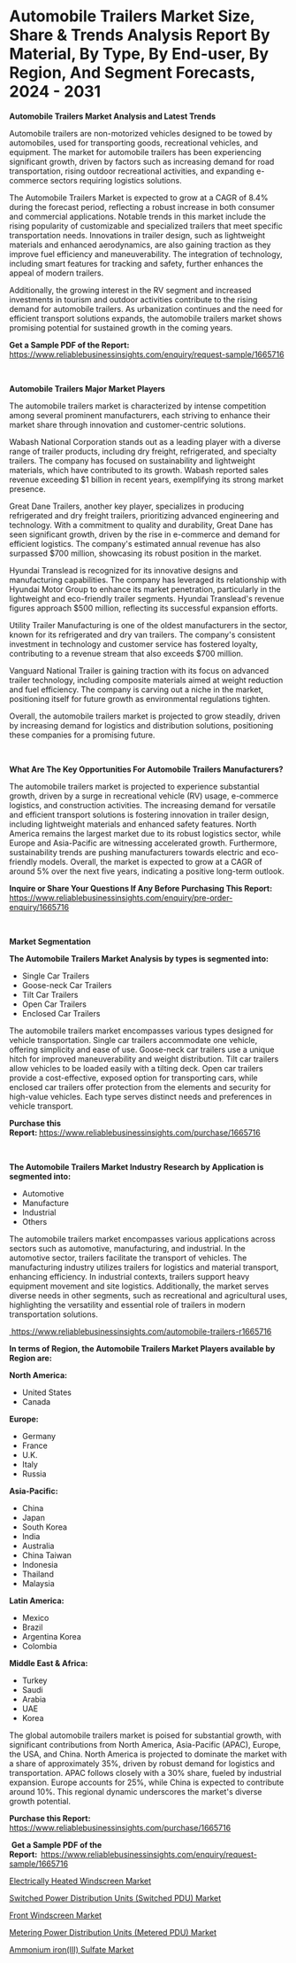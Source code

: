 <p><h1>Automobile Trailers Market Size, Share & Trends Analysis Report By Material, By Type, By End-user, By Region, And Segment Forecasts, 2024 - 2031</h1></p><p><strong>Automobile Trailers Market Analysis and Latest Trends</strong></p>
<p><p>Automobile trailers are non-motorized vehicles designed to be towed by automobiles, used for transporting goods, recreational vehicles, and equipment. The market for automobile trailers has been experiencing significant growth, driven by factors such as increasing demand for road transportation, rising outdoor recreational activities, and expanding e-commerce sectors requiring logistics solutions.</p><p>The Automobile Trailers Market is expected to grow at a CAGR of 8.4% during the forecast period, reflecting a robust increase in both consumer and commercial applications. Notable trends in this market include the rising popularity of customizable and specialized trailers that meet specific transportation needs. Innovations in trailer design, such as lightweight materials and enhanced aerodynamics, are also gaining traction as they improve fuel efficiency and maneuverability. The integration of technology, including smart features for tracking and safety, further enhances the appeal of modern trailers.</p><p>Additionally, the growing interest in the RV segment and increased investments in tourism and outdoor activities contribute to the rising demand for automobile trailers. As urbanization continues and the need for efficient transport solutions expands, the automobile trailers market shows promising potential for sustained growth in the coming years.</p></p>
<p><strong>Get a Sample PDF of the Report:&nbsp;</strong> <a href="https://www.reliablebusinessinsights.com/enquiry/request-sample/1665716?utm_campaign=97&utm_medium=2&utm_source=Github&utm_content=ia&utm_term=02112024&utm_id=automobile-trailers">https://www.reliablebusinessinsights.com/enquiry/request-sample/1665716</a></p>
<p>&nbsp;</p>
<p><strong>Automobile Trailers Major Market Players</strong></p>
<p><p>The automobile trailers market is characterized by intense competition among several prominent manufacturers, each striving to enhance their market share through innovation and customer-centric solutions.</p><p>Wabash National Corporation stands out as a leading player with a diverse range of trailer products, including dry freight, refrigerated, and specialty trailers. The company has focused on sustainability and lightweight materials, which have contributed to its growth. Wabash reported sales revenue exceeding $1 billion in recent years, exemplifying its strong market presence.</p><p>Great Dane Trailers, another key player, specializes in producing refrigerated and dry freight trailers, prioritizing advanced engineering and technology. With a commitment to quality and durability, Great Dane has seen significant growth, driven by the rise in e-commerce and demand for efficient logistics. The company's estimated annual revenue has also surpassed $700 million, showcasing its robust position in the market.</p><p>Hyundai Translead is recognized for its innovative designs and manufacturing capabilities. The company has leveraged its relationship with Hyundai Motor Group to enhance its market penetration, particularly in the lightweight and eco-friendly trailer segments. Hyundai Translead's revenue figures approach $500 million, reflecting its successful expansion efforts.</p><p>Utility Trailer Manufacturing is one of the oldest manufacturers in the sector, known for its refrigerated and dry van trailers. The company's consistent investment in technology and customer service has fostered loyalty, contributing to a revenue stream that also exceeds $700 million.</p><p>Vanguard National Trailer is gaining traction with its focus on advanced trailer technology, including composite materials aimed at weight reduction and fuel efficiency. The company is carving out a niche in the market, positioning itself for future growth as environmental regulations tighten.</p><p>Overall, the automobile trailers market is projected to grow steadily, driven by increasing demand for logistics and distribution solutions, positioning these companies for a promising future.</p></p>
<p>&nbsp;</p>
<p><strong>What Are The Key Opportunities For Automobile Trailers Manufacturers?</strong></p>
<p><p>The automobile trailers market is projected to experience substantial growth, driven by a surge in recreational vehicle (RV) usage, e-commerce logistics, and construction activities. The increasing demand for versatile and efficient transport solutions is fostering innovation in trailer design, including lightweight materials and enhanced safety features. North America remains the largest market due to its robust logistics sector, while Europe and Asia-Pacific are witnessing accelerated growth. Furthermore, sustainability trends are pushing manufacturers towards electric and eco-friendly models. Overall, the market is expected to grow at a CAGR of around 5% over the next five years, indicating a positive long-term outlook.</p></p>
<p><strong>Inquire or Share Your Questions If Any Before Purchasing This Report:</strong> <a href="https://www.reliablebusinessinsights.com/enquiry/pre-order-enquiry/1665716?utm_campaign=97&utm_medium=2&utm_source=Github&utm_content=ia&utm_term=02112024&utm_id=automobile-trailers">https://www.reliablebusinessinsights.com/enquiry/pre-order-enquiry/1665716</a></p>
<p>&nbsp;</p>
<p><strong>Market Segmentation</strong></p>
<p><strong>The Automobile Trailers Market Analysis by types is segmented into:</strong></p>
<p><ul><li>Single Car Trailers</li><li>Goose-neck Car Trailers</li><li>Tilt Car Trailers</li><li>Open Car Trailers</li><li>Enclosed Car Trailers</li></ul></p>
<p><p>The automobile trailers market encompasses various types designed for vehicle transportation. Single car trailers accommodate one vehicle, offering simplicity and ease of use. Goose-neck car trailers use a unique hitch for improved maneuverability and weight distribution. Tilt car trailers allow vehicles to be loaded easily with a tilting deck. Open car trailers provide a cost-effective, exposed option for transporting cars, while enclosed car trailers offer protection from the elements and security for high-value vehicles. Each type serves distinct needs and preferences in vehicle transport.</p></p>
<p><strong>Purchase this Report:&nbsp;</strong><a href="https://www.reliablebusinessinsights.com/purchase/1665716?utm_campaign=97&utm_medium=2&utm_source=Github&utm_content=ia&utm_term=02112024&utm_id=automobile-trailers">https://www.reliablebusinessinsights.com/purchase/1665716</a></p>
<p>&nbsp;</p>
<p><strong>The Automobile Trailers Market Industry Research by Application is segmented into:</strong></p>
<p><ul><li>Automotive</li><li>Manufacture</li><li>Industrial</li><li>Others</li></ul></p>
<p><p>The automobile trailers market encompasses various applications across sectors such as automotive, manufacturing, and industrial. In the automotive sector, trailers facilitate the transport of vehicles. The manufacturing industry utilizes trailers for logistics and material transport, enhancing efficiency. In industrial contexts, trailers support heavy equipment movement and site logistics. Additionally, the market serves diverse needs in other segments, such as recreational and agricultural uses, highlighting the versatility and essential role of trailers in modern transportation solutions.</p></p>
<p><a href="https://www.reliablebusinessinsights.com/automobile-trailers-r1665716?utm_campaign=97&utm_medium=2&utm_source=Github&utm_content=ia&utm_term=02112024&utm_id=automobile-trailers">&nbsp;https://www.reliablebusinessinsights.com/automobile-trailers-r1665716</a></p>
<p><strong>In terms of Region, the Automobile Trailers Market Players available by Region are:</strong></p>
<p>
    <p> <strong> North America: </strong>
        <ul>
            <li>United States</li>
            <li>Canada</li>
        </ul>
        </p> 
    <p> <strong> Europe: </strong>
        <ul>
            <li>Germany</li>
            <li>France</li>
            <li>U.K.</li>
            <li>Italy</li>
            <li>Russia</li>
        </ul>
        </p> 
    <p> <strong> Asia-Pacific: </strong>
        <ul>
            <li>China</li>
            <li>Japan</li>
            <li>South Korea</li>
            <li>India</li>
            <li>Australia</li>
            <li>China Taiwan</li>
            <li>Indonesia</li>
            <li>Thailand</li>
            <li>Malaysia</li>
        </ul>
        </p> 
    <p> <strong> Latin America: </strong>
        <ul>
            <li>Mexico</li>
            <li>Brazil</li>
            <li>Argentina Korea</li>
            <li>Colombia</li>
        </ul>
        </p> 
    <p> <strong> Middle East & Africa: </strong>
        <ul>
            <li>Turkey</li>
            <li>Saudi</li>
            <li>Arabia</li>
            <li>UAE</li>
            <li>Korea</li>
        </ul>
    </p>
    </p>
<p><p>The global automobile trailers market is poised for substantial growth, with significant contributions from North America, Asia-Pacific (APAC), Europe, the USA, and China. North America is projected to dominate the market with a share of approximately 35%, driven by robust demand for logistics and transportation. APAC follows closely with a 30% share, fueled by industrial expansion. Europe accounts for 25%, while China is expected to contribute around 10%. This regional dynamic underscores the market's diverse growth potential.</p></p>
<p><strong>Purchase this Report: </strong><a href="https://www.reliablebusinessinsights.com/purchase/1665716?utm_campaign=97&utm_medium=2&utm_source=Github&utm_content=ia&utm_term=02112024&utm_id=automobile-trailers">https://www.reliablebusinessinsights.com/purchase/1665716</a></p>
<p>&nbsp;<strong>Get a Sample PDF of the Report:&nbsp;&nbsp;</strong><a href="https://www.reliablebusinessinsights.com/enquiry/request-sample/1665716?utm_campaign=97&utm_medium=2&utm_source=Github&utm_content=ia&utm_term=02112024&utm_id=automobile-trailers">https://www.reliablebusinessinsights.com/enquiry/request-sample/1665716</a></p>
<p><strong></strong></p>
<p><p><a href="https://github.com/shebaharrifx/Market-Research-Report-List-1/blob/main/electrically-heated-windscreen-market.md?utm_campaign=97&utm_medium=2&utm_source=Github&utm_content=ia&utm_term=02112024&utm_id=automobile-trailers">Electrically Heated Windscreen Market</a></p><p><a href="https://issuu.com/reportprime-2/docs/switched-power-distribution-units-s_b3afa0c5f833e7?utm_campaign=97&utm_medium=2&utm_source=Github&utm_content=ia&utm_term=02112024&utm_id=automobile-trailers">Switched Power Distribution Units (Switched PDU) Market</a></p><p><a href="https://github.com/yoreivesal/Market-Research-Report-List-1/blob/main/front-windscreen-market.md?utm_campaign=97&utm_medium=2&utm_source=Github&utm_content=ia&utm_term=02112024&utm_id=automobile-trailers">Front Windscreen Market</a></p><p><a href="https://issuu.com/reportprime-2/docs/metering-power-distribution-units-m_35c29d94ec7711?utm_campaign=97&utm_medium=2&utm_source=Github&utm_content=ia&utm_term=02112024&utm_id=automobile-trailers">Metering Power Distribution Units (Metered PDU) Market</a></p><p><a href="https://www.linkedin.com/pulse/ammonium-ironiii-sulfate-market-size-share-analysis-growth-01lcc?utm_campaign=97&utm_medium=2&utm_source=Github&utm_content=ia&utm_term=02112024&utm_id=automobile-trailers">Ammonium iron(III) Sulfate Market</a></p></p>